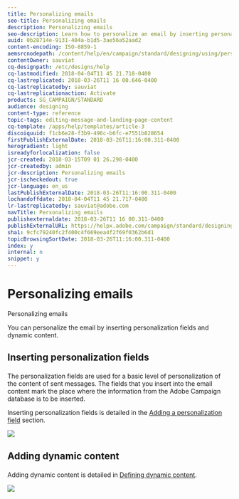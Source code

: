 ```yaml
---
title: Personalizing emails
seo-title: Personalizing emails
description: Personalizing emails
seo-description: Learn how to personalize an email by inserting personalization fields and dynamic content.
uuid: 0b28714e-9131-404a-b1d5-3ae56a52aad2
content-encoding: ISO-8859-1
aemsrcnodepath: /content/help/en/campaign/standard/designing/using/personalizing-emails
contentOwner: sauviat
cq-designpath: /etc/designs/help
cq-lastmodified: 2018-04-04T11 45 21.718-0400
cq-lastreplicated: 2018-03-26T11 16 00.646-0400
cq-lastreplicatedby: sauviat
cq-lastreplicationaction: Activate
products: SG_CAMPAIGN/STANDARD
audience: designing
content-type: reference
topic-tags: editing-message-and-landing-page-content
cq-template: /apps/help/templates/article-3
discoiquuid: f1cb6e28-f3b9-496c-b6fc-e7551b828654
firstPublishExternalDate: 2018-03-26T11:16:00.311-0400
herogradient: light
isreadyforlocalization: false
jcr-created: 2018-03-15T09 01 26.298-0400
jcr-createdby: admin
jcr-description: Personalizing emails
jcr-ischeckedout: true
jcr-language: en_us
lastPublishExternalDate: 2018-03-26T11:16:00.311-0400
lochandoffdate: 2018-04-04T11 45 21.717-0400
lr-lastreplicatedby: sauviat@adobe.com
navTitle: Personalizing emails
publishexternaldate: 2018-03-26T11 16 00.311-0400
publishExternalURL: https://helpx.adobe.com/campaign/standard/designing/using/personalizing-emails.html
sha1: 9cfc79240fc2f400c4f669eea4f2f69f0362b6d1
topicBrowsingSortDate: 2018-03-26T11:16:00.311-0400
index: y
internal: n
snippet: y
---
```


# Personalizing emails

Personalizing emails

You can personalize the email by inserting personalization fields and dynamic content.

## <p>Inserting personalization fields</p>

The personalization fields are used for a basic level of personalization of the content of sent messages. The fields that you insert into the email content mark the place where the information from the Adobe Campaign database is to be inserted.

Inserting personalization fields is detailed in the [Adding a personalization field](../../designing/using/adding-a-personalization-field.md) section.

![](assets/delivery_content_21.png)

## <p>Adding dynamic content</p>

Adding dynamic content is detailed in [Defining dynamic content](../../designing/using/defining-dynamic-content.md).

![](assets/delivery_content_25.png)

